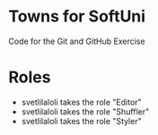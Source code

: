 # Towns for SoftUni
Code for the Git and GitHub Exercise
# Roles
*	svetlilaloli takes the role "Editor"
*	svetlilaloli takes the role "Shuffler"
*	svetlilaloli takes the role "Styler"